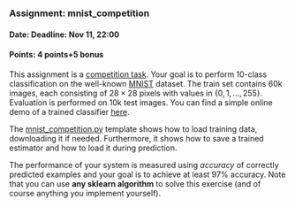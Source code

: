 ### Assignment: mnist_competition
#### Date: Deadline: Nov 11, 22:00
#### Points: 4 points+5 bonus

This assignment is a [competition task](https://ufal.mff.cuni.cz/courses/npfl129/2425-winter#competitions). Your goal
is to perform 10-class classification on the well-known
[MNIST](http://yann.lecun.com/exdb/mnist/) dataset.
The train set contains 60k images, each consisting of $28×28$ pixels with values
in $\{0, 1, …, 255\}$. Evaluation is performed on 10k test images.
You can find a simple online demo of a trained classifier
[here](https://ufal.mff.cuni.cz/~courses/npfl129/2425/demos/mnist_web.html).

The [mnist_competition.py](https://github.com/ufal/npfl129/tree/past-2425/labs/04/mnist_competition.py)
template shows how to load training data, downloading it if needed.
Furthermore, it shows how to save a trained estimator and how to load it during
prediction.

The performance of your system is measured using _accuracy_ of correctly
predicted examples and your goal is to achieve at least 97% accuracy.
Note that you can use **any sklearn algorithm** to solve this exercise
(and of course anything you implement yourself).
